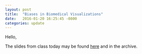 ```yaml
---
layout: post
title:  "Biases in Biomedical Visualizations"
date:   2016-01-20 16:25:45 -0800
categories: update
---
```

Hello,

The slides from class today may be found [here](http://slides.com/nikhilgopal/visualizationbiases/live#/) and in the archive.

